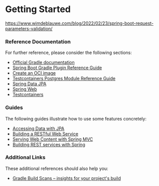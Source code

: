 
# Getting Started


https://www.wimdeblauwe.com/blog/2022/02/23/spring-boot-request-parameters-validation/

### Reference Documentation
For further reference, please consider the following sections:

* [Official Gradle documentation](https://docs.gradle.org)
* [Spring Boot Gradle Plugin Reference Guide](https://docs.spring.io/spring-boot/docs/2.7.4-SNAPSHOT/gradle-plugin/reference/html/)
* [Create an OCI image](https://docs.spring.io/spring-boot/docs/2.7.4-SNAPSHOT/gradle-plugin/reference/html/#build-image)
* [Testcontainers Postgres Module Reference Guide](https://www.testcontainers.org/modules/databases/postgres/)
* [Spring Data JPA](https://docs.spring.io/spring-boot/docs/2.7.4-SNAPSHOT/reference/htmlsingle/#data.sql.jpa-and-spring-data)
* [Spring Web](https://docs.spring.io/spring-boot/docs/2.7.4-SNAPSHOT/reference/htmlsingle/#web)
* [Testcontainers](https://www.testcontainers.org/)

### Guides
The following guides illustrate how to use some features concretely:

* [Accessing Data with JPA](https://spring.io/guides/gs/accessing-data-jpa/)
* [Building a RESTful Web Service](https://spring.io/guides/gs/rest-service/)
* [Serving Web Content with Spring MVC](https://spring.io/guides/gs/serving-web-content/)
* [Building REST services with Spring](https://spring.io/guides/tutorials/rest/)

### Additional Links
These additional references should also help you:

* [Gradle Build Scans – insights for your project's build](https://scans.gradle.com#gradle)

